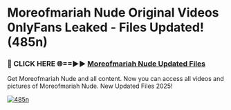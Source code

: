 # Moreofmariah Nude Original Videos 0nlyFans Leaked - Files Updated! (485n)

<h3>🔴 CLICK HERE 🌐==►► <a href="https://tinyurl.com/5h6xmrr3" rel="nofollow">Moreofmariah Nude Updated Files</a></h3>

Get Moreofmariah Nude and all content. Now you can access all videos and pictures of Moreofmariah Nude. New Updated Files 2025!

[![485n](https://i.imgur.com/KVD873Z.gif)](https://tinyurl.com/5h6xmrr3)
